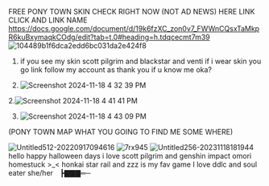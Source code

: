 FREE PONY TOWN SKIN CHECK RIGHT NOW (NOT AD NEWS) HERE LINK CLICK AND LINK NAME https://docs.google.com/document/d/19k6fzXC_zon0v7_FWWnCQsxTaMkpR6kuBxymaqkCOdg/edit?tab=t.0#heading=h.tdqcecmt7m39
![104489b1f6dca2edd6bc031da2e424f8](https://github.com/user-attachments/assets/a9642883-5622-478b-927f-46fb44d32280)

1.  if you see my skin scott pilgrim and blackstar and venti if i wear skin you go link follow my account as thank you if u know me oka?

1. ![Screenshot 2024-11-18 4 32 39 PM](https://github.com/user-attachments/assets/fb5f8325-6132-4d63-a907-445aa5612a3e)


2.![Screenshot 2024-11-18 4 41 41 PM](https://github.com/user-attachments/assets/44448fca-121b-4ace-918c-37d872d1e8cd)

3. ![Screenshot 2024-11-18 4 43 09 PM](https://github.com/user-attachments/assets/b1e2d62f-61d1-4da9-b01a-9e9084802b2f)

(PONY TOWN MAP WHAT YOU GOING TO FIND ME SOME WHERE)

![Untitled512-20220917094616](https://github.com/user-attachments/assets/8443cd70-e985-4fd5-80c2-c08a74de91ba)
![7rx945](https://github.com/user-attachments/assets/de8c82a1-faf1-4a67-9b34-dc4a8d9d1a4c)
![Untitled256-20231118181944](https://github.com/user-attachments/assets/0773a439-d4c7-49e0-8dba-1e2e3347357e)
hello happy halloween days i love scott pilgrim and genshin impact omori homestuck >_< honkai star rail and  zzz is my fav game I love ddlc and soul eater 
she/her ┣▇▇▇═─

